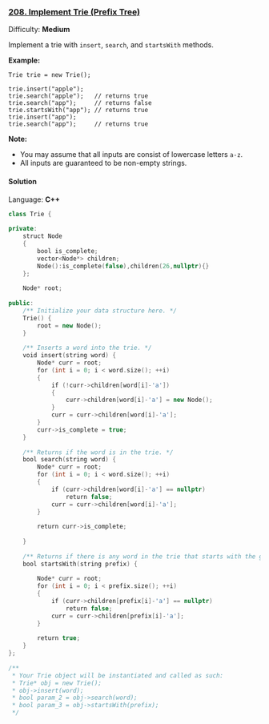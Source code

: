 ### [208\. Implement Trie (Prefix Tree)](https://leetcode.com/problems/implement-trie-prefix-tree/)

Difficulty: **Medium**


Implement a trie with `insert`, `search`, and `startsWith` methods.

**Example:**

```
Trie trie = new Trie();

trie.insert("apple");
trie.search("apple");   // returns true
trie.search("app");     // returns false
trie.startsWith("app"); // returns true
trie.insert("app");
trie.search("app");     // returns true
```

**Note:**

*   You may assume that all inputs are consist of lowercase letters `a-z`.
*   All inputs are guaranteed to be non-empty strings.


#### Solution

Language: **C++**

```c++
class Trie {
​
private:
    struct Node
    {
        bool is_complete;
        vector<Node*> children;
        Node():is_complete(false),children(26,nullptr){}
    };
    
    Node* root;
    
public:
    /** Initialize your data structure here. */
    Trie() {
        root = new Node();
    }
    
    /** Inserts a word into the trie. */
    void insert(string word) {
        Node* curr = root;
        for (int i = 0; i < word.size(); ++i)
        {
            if (!curr->children[word[i]-'a'])
            {
                curr->children[word[i]-'a'] = new Node();
            }
            curr = curr->children[word[i]-'a'];
        }
        curr->is_complete = true;
    }
    
    /** Returns if the word is in the trie. */
    bool search(string word) {
        Node* curr = root;
        for (int i = 0; i < word.size(); ++i)
        {
            if (curr->children[word[i]-'a'] == nullptr)
                return false;
            curr = curr->children[word[i]-'a'];
        }
        
        return curr->is_complete;
        
    }
    
    /** Returns if there is any word in the trie that starts with the given prefix. */
    bool startsWith(string prefix) {
        
        Node* curr = root;
        for (int i = 0; i < prefix.size(); ++i)
        {
            if (curr->children[prefix[i]-'a'] == nullptr)
                return false;
            curr = curr->children[prefix[i]-'a'];
        }
        
        return true;
    }
};
​
/**
 * Your Trie object will be instantiated and called as such:
 * Trie* obj = new Trie();
 * obj->insert(word);
 * bool param_2 = obj->search(word);
 * bool param_3 = obj->startsWith(prefix);
 */
```
